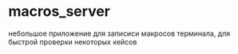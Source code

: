 # macros_server
небольшое приложение для записиси макросов терминала, для быстрой проверки некоторых кейсов
